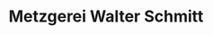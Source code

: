 ---
title: "Metzgerei Walter Schmitt"
url: /ellenz-poltersdorf/metzgerei-walter-schmitt/
shop: Metzgerei
---